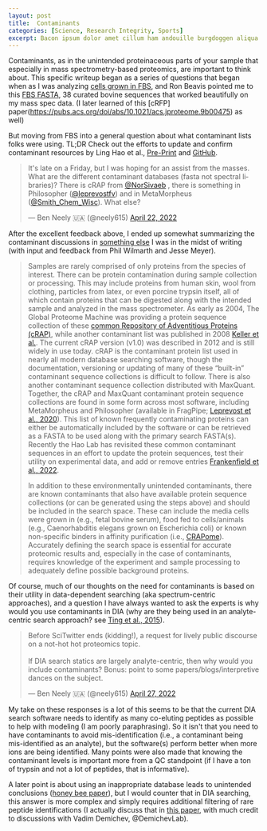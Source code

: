 ```yaml
---
layout: post
title:  Contaminants
categories: [Science, Research Integrity, Sports]
excerpt: Bacon ipsum dolor amet cillum ham andouille burgdoggen aliqua kielbasa. Pancetta ham hock ham ullamco shoulder. Beef ribs est ham, consectetur burgdoggen prosciutto landjaeger venison. Fatback jowl cupim venison consectetur in chuck sausage officia meatloaf anim short ribs ground round velit elit.
---
```


Contaminants, as in the unintended proteinaceous parts of your sample that especially in mass spectrometry-based proteomics, are important to think about. This specific writeup began as a series of questions that began when as I was analyzing [cells grown in FBS](https://twitter.com/neely615/status/1511716674621386757?s=20&t=fgYHB7wNsJ6nRp9GM4gczw), and Ron Beavis pointed me to this [FBS FASTA](https://www.somecrazyblogger.org/fasta/bt_hela.fasta), 38 curated bovine sequences that worked beautifully on my mass spec data.  (I later learned of this [cRFP] paper(https://pubs.acs.org/doi/abs/10.1021/acs.jproteome.9b00475) as well)

But moving from FBS into a general question about what contaminant lists folks were using. TL;DR Check out the efforts to update and confirm contaminant resources by Ling Hao et al., [Pre-Print](https://www.biorxiv.org/content/10.1101/2022.04.27.489766v1) and [GitHub](https://github.com/HaoGroup-ProtContLib/Protein-Contaminant-Libraries-for-DDA-and-DIA-Proteomics).

<blockquote class="twitter-tweet"><p lang="en" dir="ltr">It&#39;s late on a Friday, but I was hoping for an assist from the masses. What are the different contaminant databases (fasta not spectral libraries)? There is cRAP from <a href="https://twitter.com/NorSivaeb?ref_src=twsrc%5Etfw">@NorSivaeb</a> , there is something in Philosopher (<a href="https://twitter.com/leprevostfv?ref_src=twsrc%5Etfw">@leprevostfv</a>) and in MetaMorpheus (<a href="https://twitter.com/Smith_Chem_Wisc?ref_src=twsrc%5Etfw">@Smith_Chem_Wisc</a>). What else?</p>&mdash; Ben Neely 🇺🇦 (@neely615) <a href="https://twitter.com/neely615/status/1517592679932043264?ref_src=twsrc%5Etfw">April 22, 2022</a></blockquote> <script async src="https://platform.twitter.com/widgets.js" charset="utf-8"></script> 


After the excellent feedback above, I ended up somewhat summarizing the contaminant discussions in [something else](https://jessegmeyerlab.github.io/proteomics-tutorial/#databases) I was in the midst of writing (with input and feedback from Phil Wilmarth and Jesse Meyer).

>Samples are rarely comprised of only proteins from the species of interest. There can be protein contamination during sample collection or processing. This may include proteins from human skin, wool from clothing, particles from latex, or even porcine trypsin itself, all of which contain proteins that can be digested along with the intended sample and analyzed in the mass spectrometer. As early as 2004, The Global Proteome Machine was providing a protein sequence collection of these [common Repository of Adventitious Proteins (cRAP)](https://www.thegpm.org/crap/), while another contaminant list was published in 2008 [Keller et al.](https://pubmed.ncbi.nlm.nih.gov/18790129/). The current cRAP version (v1.0) was described in 2012 and is still widely in use today. cRAP is the contaminant protein list used in nearly all modern database searching software, though the documentation, versioning or updating of many of these “built-in” contaminant sequence collections is difficult to follow. There is also another contaminant sequence collection distributed with MaxQuant. Together, the cRAP and MaxQuant contaminant protein sequence collections are found in some form across most software, including MetaMorpheus and Philosopher (available in FragPipe; [Leprevost et al., 2020](https://pubmed.ncbi.nlm.nih.gov/32669682/)). This list of known frequently contaminating proteins can either be automatically included by the software or can be retrieved as a FASTA to be used along with the primary search FASTA(s). Recently the Hao Lab has revisited these common contaminant sequences in an effort to update the protein sequences, test their utility on experimental data, and add or remove entries [Frankenfield et al., 2022](https://www.biorxiv.org/content/10.1101/2022.04.27.489766v1). 
>
>In addition to these environmentally unintended contaminants, there are known contaminants that also have available protein sequence collections (or can be generated using the steps above) and should be included in the search space. These can include the media cells were grown in (e.g., fetal bovine serum), food fed to cells/animals (e.g., Caenorhabditis elegans grown on Escherichia coli) or known non-specific binders in affinity purification (i.e., [CRAPome](https://pubmed.ncbi.nlm.nih.gov/23921808/)). Accurately defining the search space is essential for accurate proteomic results and, especially in the case of contaminants, requires knowledge of the experiment and sample processing to adequately define possible background proteins.

Of course, much of our thoughts on the need for contaminants is based on their utility in data-dependent searching (aka spectrum-centric approaches), and a question I have always wanted to ask the experts is why would you use contaminants in DIA (why are they being used in an analyte-centric search approach? see [Ting et al., 2015](https://www.sciencedirect.com/science/article/pii/S1535947620326396)).

<blockquote class="twitter-tweet"><p lang="en" dir="ltr">Before SciTwitter ends (kidding!), a request for lively public discourse on a not-hot hot proteomics topic. <br><br>If DIA search statics are largely analyte-centric, then why would you include contaminants? Bonus: point to some papers/blogs/interpretive dances on the subject.</p>&mdash; Ben Neely 🇺🇦 (@neely615) <a href="https://twitter.com/neely615/status/1519291372594941954?ref_src=twsrc%5Etfw">April 27, 2022</a></blockquote> <script async src="https://platform.twitter.com/widgets.js" charset="utf-8"></script> 

My take on these responses is a lot of this seems to be that the current DIA search software needs to identify as many co-eluting peptides as possible to help with modeling (I am poorly paraphrasing). So it isn't that you need to have contaminants to avoid mis-identification (i.e., a contaminant being mis-identified as an analyte), but the software(s) perform better when more ions are being identified. Many points were also made that knowing the contaminant levels is important more from a QC standpoint (if I have a ton of trypsin and not a lot of peptides, that is informative).

A later point is about using an inappropriate database leads to unintended conclusions ([honey bee paper](https://journals.plos.org/plosone/article?id=10.1371/journal.pone.0020873)), but I would counter that in DIA searching, this answer is more complex and simply requires additional filtering of rare peptide identifications (I actually discuss that in [this paper](https://www.frontiersin.org/articles/10.3389/fviro.2022.862961/full), with much credit to discussions with Vadim Demichev, @DemichevLab).


&nbsp;
&nbsp;
&nbsp;

